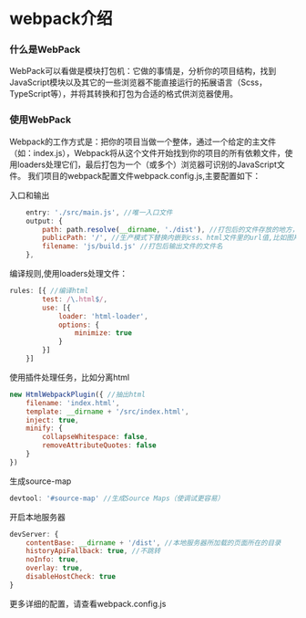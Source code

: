 # webpack介绍

### 什么是WebPack

WebPack可以看做是模块打包机：它做的事情是，分析你的项目结构，找到JavaScript模块以及其它的一些浏览器不能直接运行的拓展语言（Scss，TypeScript等），并将其转换和打包为合适的格式供浏览器使用。

### 使用WebPack

Webpack的工作方式是：把你的项目当做一个整体，通过一个给定的主文件（如：index.js），Webpack将从这个文件开始找到你的项目的所有依赖文件，使用loaders处理它们，最后打包为一个（或多个）浏览器可识别的JavaScript文件。
我们项目的webpack配置文件webpack.config.js,主要配置如下：

入口和输出
```javascript
    entry: './src/main.js', //唯一入口文件
    output: {
        path: path.resolve(__dirname, './dist'), //打包后的文件存放的地方，__dirname：node.js中的一个全局变量，它指向当前执行脚本所在的目录
        publicPath: '/', //生产模式下替换内嵌到css、html文件里的url值,比如图片url
        filename: 'js/build.js' //打包后输出文件的文件名
    },
```

编译规则,使用loaders处理文件：
```javascript
rules: [{ //编译html
        test: /\.html$/,
        use: [{
            loader: 'html-loader',
            options: {
                minimize: true
            }
        }]
    }]
```

使用插件处理任务，比如分离html
```javascript
new HtmlWebpackPlugin({ //抽出html
    filename: 'index.html',
    template: __dirname + '/src/index.html',
    inject: true,
    minify: {
        collapseWhitespace: false,
        removeAttributeQuotes: false
    }
})
```
生成source-map
```javascript
devtool: '#source-map' //生成Source Maps（使调试更容易）

```
开启本地服务器
```javascript
devServer: {
    contentBase: __dirname + '/dist', //本地服务器所加载的页面所在的目录
    historyApiFallback: true, //不跳转
    noInfo: true,
    overlay: true,
    disableHostCheck: true
}
```

更多详细的配置，请查看webpack.config.js